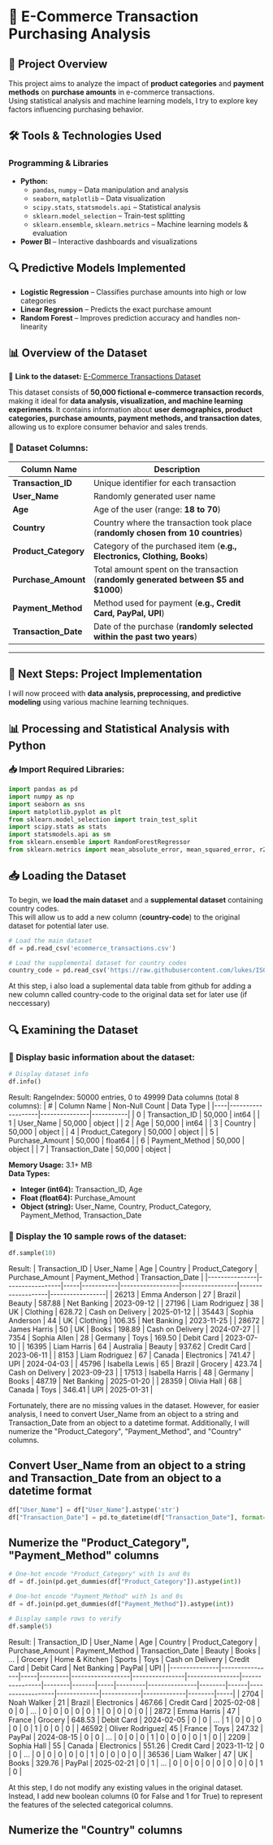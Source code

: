 # 🛒 E-Commerce Transaction Purchasing Analysis

## 📌 Project Overview
This project aims to analyze the impact of **product categories** and **payment methods** on **purchase amounts** in e-commerce transactions.  
Using statistical analysis and machine learning models, I try to explore key factors influencing purchasing behavior.

## 🛠 Tools & Technologies Used
### **Programming & Libraries**
- **Python:**
  - `pandas`, `numpy` – Data manipulation and analysis
  - `seaborn`, `matplotlib` – Data visualization
  - `scipy.stats`, `statsmodels.api` – Statistical analysis
  - `sklearn.model_selection` – Train-test splitting
  - `sklearn.ensemble`, `sklearn.metrics` – Machine learning models & evaluation
- **Power BI** – Interactive dashboards and visualizations

## 🔍 Predictive Models Implemented
- **Logistic Regression** – Classifies purchase amounts into high or low categories
- **Linear Regression** – Predicts the exact purchase amount
- **Random Forest** – Improves prediction accuracy and handles non-linearity

## 📊 Overview of the Dataset

🔗 **Link to the dataset:** [E-Commerce Transactions Dataset](https://www.kaggle.com/datasets/smayanj/e-commerce-transactions-dataset?resource=download)

This dataset consists of **50,000 fictional e-commerce transaction records**, making it ideal for **data analysis, visualization, and machine learning experiments**. It contains information about **user demographics, product categories, purchase amounts, payment methods, and transaction dates**, allowing us to explore consumer behavior and sales trends.

### 📂 Dataset Columns:

| Column Name         | Description |
|---------------------|-------------|
| **Transaction_ID**  | Unique identifier for each transaction |
| **User_Name**       | Randomly generated user name |
| **Age**            | Age of the user (range: **18 to 70**) |
| **Country**        | Country where the transaction took place (**randomly chosen from 10 countries**) |
| **Product_Category** | Category of the purchased item (**e.g., Electronics, Clothing, Books**) |
| **Purchase_Amount** | Total amount spent on the transaction (**randomly generated between $5 and $1000**) |
| **Payment_Method**  | Method used for payment (**e.g., Credit Card, PayPal, UPI**) |
| **Transaction_Date** | Date of the purchase (**randomly selected within the past two years**) |

---

## 🚀 Next Steps: Project Implementation
I will now proceed with **data analysis, preprocessing, and predictive modeling** using various machine learning techniques.

## 📊 Processing and Statistical Analysis with Python

### 📥 Import Required Libraries:
```python
import pandas as pd
import numpy as np
import seaborn as sns
import matplotlib.pyplot as plt
from sklearn.model_selection import train_test_split
import scipy.stats as stats
import statsmodels.api as sm
from sklearn.ensemble import RandomForestRegressor
from sklearn.metrics import mean_absolute_error, mean_squared_error, r2_score
```
## 📥 Loading the Dataset  
To begin, we **load the main dataset** and a **supplemental dataset** containing country codes.  
This will allow us to add a new column (**country-code**) to the original dataset for potential later use.

```python
# Load the main dataset
df = pd.read_csv('ecommerce_transactions.csv')

# Load the supplemental dataset for country codes
country_code = pd.read_csv('https://raw.githubusercontent.com/lukes/ISO-3166-Countries-with-Regional-Codes/refs/heads/master/all/all.csv')
```
At this step, i also load a suplemental data table from github for adding a new column called country-code to the original data set for later use (if neccessary)

## 🔍 Examining the Dataset  

### 📝 Display basic information about the dataset:
```python
# Display dataset info
df.info()
```
Result:
RangeIndex: 50000 entries, 0 to 49999
Data columns (total 8 columns):
| #  | Column Name        | Non-Null Count | Data Type  |
|----|-------------------|---------------|-----------|
| 0  | Transaction_ID    | 50,000        | int64     |
| 1  | User_Name         | 50,000        | object    |
| 2  | Age              | 50,000        | int64     |
| 3  | Country          | 50,000        | object    |
| 4  | Product_Category | 50,000        | object    |
| 5  | Purchase_Amount  | 50,000        | float64   |
| 6  | Payment_Method   | 50,000        | object    |
| 7  | Transaction_Date | 50,000        | object    |

**Memory Usage:** 3.1+ MB  
**Data Types:**  
- **Integer (int64):** Transaction_ID, Age  
- **Float (float64):** Purchase_Amount  
- **Object (string):** User_Name, Country, Product_Category, Payment_Method, Transaction_Date

### 📝 Display the 10 sample rows of the dataset:
```python
df.sample(10)
```
Result:
| Transaction_ID | User_Name        | Age | Country    | Product_Category | Purchase_Amount | Payment_Method     | Transaction_Date |
|---------------|-----------------|-----|-----------|------------------|-----------------|-------------------|-----------------|
| 26213        | Emma Anderson    | 27  | Brazil    | Beauty           | 587.88          | Net Banking       | 2023-09-12      |
| 27196        | Liam Rodriguez   | 38  | UK        | Clothing         | 628.72          | Cash on Delivery  | 2025-01-12      |
| 35443        | Sophia Anderson  | 44  | UK        | Clothing         | 106.35          | Net Banking       | 2023-11-25      |
| 28672        | James Harris     | 50  | UK        | Books            | 198.89          | Cash on Delivery  | 2024-07-27      |
| 7354         | Sophia Allen     | 28  | Germany   | Toys             | 169.50          | Debit Card        | 2023-07-10      |
| 16395        | Liam Harris      | 64  | Australia | Beauty           | 937.62          | Credit Card       | 2023-06-11      |
| 8153         | Liam Rodriguez   | 67  | Canada    | Electronics       | 741.47          | UPI               | 2024-04-03      |
| 45796        | Isabella Lewis   | 65  | Brazil    | Grocery          | 423.74          | Cash on Delivery  | 2023-09-23      |
| 17513        | Isabella Harris  | 48  | Germany   | Books            | 487.19          | Net Banking       | 2025-01-20      |
| 28359        | Olivia Hall      | 68  | Canada    | Toys             | 346.41          | UPI               | 2025-01-31      |

Fortunately, there are no missing values in the dataset. However, for easier analysis, I need to convert User_Name from an object to a string and Transaction_Date from an object to a datetime format. Additionally, I will numerize the "Product_Category", "Payment_Method", and "Country" columns.

## Convert User_Name from an object to a string and Transaction_Date from an object to a datetime format
```python
df["User_Name"] = df["User_Name"].astype('str')
df["Transaction_Date"] = pd.to_datetime(df["Transaction_Date"], format="%Y-%m-%d")
```

## Numerize the "Product_Category", "Payment_Method" columns
```python
# One-hot encode "Product_Category" with 1s and 0s
df = df.join(pd.get_dummies(df["Product_Category"]).astype(int))

# One-hot encode "Payment_Method" with 1s and 0s
df = df.join(pd.get_dummies(df["Payment_Method"]).astype(int))

# Display sample rows to verify
df.sample(5)
```
Result:
| Transaction_ID | User_Name       | Age | Country | Product_Category | Purchase_Amount | Payment_Method  | Transaction_Date | Beauty | Books | ... | Grocery | Home & Kitchen | Sports | Toys | Cash on Delivery | Credit Card | Debit Card | Net Banking | PayPal | UPI |
|---------------|----------------|-----|---------|------------------|----------------|----------------|----------------|--------|-------|-----|---------|---------------|--------|------|------------------|-------------|------------|-------------|--------|-----|
| 2704          | Noah Walker     | 21  | Brazil  | Electronics      | 467.66         | Credit Card    | 2025-02-08     | 0      | 0     | ... | 0       | 0             | 0      | 0    | 0                | 1           | 0          | 0           | 0      | 0   |
| 2872          | Emma Harris     | 47  | France  | Grocery         | 648.53         | Debit Card     | 2024-02-05     | 0      | 0     | ... | 1       | 0             | 0      | 0    | 0                | 0           | 1          | 0           | 0      | 0   |
| 46592         | Oliver Rodriguez| 45  | France  | Toys            | 247.32         | PayPal         | 2024-08-15     | 0      | 0     | ... | 0       | 0             | 0      | 1    | 0                | 0           | 0          | 0           | 1      | 0   |
| 2209          | Sophia Hall     | 55  | Canada  | Electronics      | 551.26         | Credit Card    | 2023-11-12     | 0      | 0     | ... | 0       | 0             | 0      | 0    | 0                | 1           | 0          | 0           | 0      | 0   |
| 36536         | Liam Walker     | 47  | UK      | Books           | 329.76         | PayPal         | 2025-02-21     | 0      | 1     | ... | 0       | 0             | 0      | 0    | 0                | 0           | 0          | 0           | 1      | 0   |

At this step, I do not modify any existing values in the original dataset. Instead, I add new boolean columns (0 for False and 1 for True) to represent the features of the selected categorical columns.

## Numerize the "Country" columns



